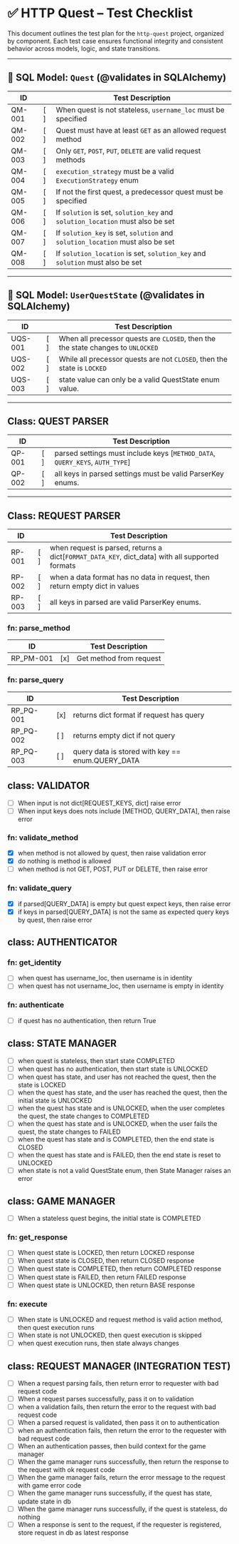 # ✅ HTTP Quest – Test Checklist

This document outlines the test plan for the `http-quest` project, organized by component. Each test case ensures functional integrity and consistent behavior across models, logic, and state transitions.

---

## 🧩 SQL Model: `Quest` (@validates in SQLAlchemy)

| ID     |  | Test Description                                                                 |
|--------|--|-----------------------------------------------------------------------------------|
| QM-001 |[ ]| When quest is not stateless, `username_loc` must be specified                    |
| QM-002 |[ ]| Quest must have at least `GET` as an allowed request method                      |
| QM-003 |[ ]| Only `GET`, `POST`, `PUT`, `DELETE` are valid request methods                    |
| QM-004 |[ ]| `execution_strategy` must be a valid `ExecutionStrategy` enum                    |
| QM-005 |[ ]| If not the first quest, a predecessor quest must be specified                    |
| QM-006 |[ ]| If `solution` is set, `solution_key` and `solution_location` must also be set    |
| QM-007 |[ ]| If `solution_key` is set, `solution` and `solution_location` must also be set    |
| QM-008 |[ ]| If `solution_location` is set, `solution_key` and `solution` must also be set    |

---

## 🧩 SQL Model: `UserQuestState` (@validates in SQLAlchemy)

| ID     |  | Test Description                                                                 |
|--------|--|-----------------------------------------------------------------------------------|
| UQS-001 |[ ]| When all precessor quests are `CLOSED`, then the the state changes to `UNLOCKED`|
| UQS-002 |[ ]| While all precessor quests are not `CLOSED`, then the state is `LOCKED`|
| UQS-003 |[ ]| state value can only be a valid QuestState enum value.|

---

## Class: QUEST PARSER

| ID     |  | Test Description                                                                 |
|--------|--|-----------------------------------------------------------------------------------|
| QP-001 |[ ]| parsed settings must include keys [`METHOD_DATA`, `QUERY_KEYS`, `AUTH_TYPE`]|
| QP-002 |[ ]| all keys in parsed settings must be valid ParserKey enums.|

---

## Class: REQUEST PARSER

| ID     |  | Test Description                                                                 |
|--------|--|-----------------------------------------------------------------------------------|
| RP-001 |[ ]| when request is parsed, returns a dict[`FORMAT_DATA_KEY`, dict_data] with all supported formats
| RP-002 |[ ]| when a data format has no data in request, then return empty dict in values
| RP-003 |[ ]| all keys in parsed are valid ParserKey enums.

### fn: parse_method
| ID     |  | Test Description                                                                 |
|--------|--|-----------------------------------------------------------------------------------|
| RP_PM-001 |[x]| Get method from request|


### fn: parse_query
| ID     |  | Test Description                                                                 |
|--------|--|-----------------------------------------------------------------------------------|
| RP_PQ-001 |[x]| returns dict format if request has query |
| RP_PQ-002 |[ ]| returns empty dict if not query |
| RP_PQ-003 |[ ]| query data is stored with key == enum.QUERY_DATA       |


## class: VALIDATOR
- [ ] When input is not dict[REQUEST_KEYS, dict] raise error
- [ ] When input keys does nots include [METHOD, QUERY_DATA], then raise error
### fn: validate_method
- [x] when method is not allowed by quest, then raise validation error
- [x] do nothing is method is allowed
- [ ] when method is not GET, POST, PUT or DELETE, then raise error
### fn: validate_query
- [x] if parsed[QUERY_DATA] is empty but quest expect keys, then raise error
- [x] if keys in parsed[QUERY_DATA] is not the same as expected query keys by quest, then raise error

## class: AUTHENTICATOR
### fn: get_identity
- [ ] when quest has username_loc, then username is in identity 
- [ ] when quest has not username_loc, then username is empty in identity

### fn: authenticate
- [ ] if quest has no authentication, then return True

## class: STATE MANAGER
- [ ] when quest is stateless, then start state COMPLETED 
- [ ] when quest has no authentication, then start state is UNLOCKED 
- [ ] when quest has state, and user has not reached the quest, then the state is LOCKED
- [ ] when the quest has state, and the user has reached the quest, then the initial state is UNLOCKED
- [ ] when the quest has state and is UNLOCKED, when the user completes the quest, the state changes to COMPLETED
- [ ] when the quest has state and is UNLOCKED, when the user fails the quest, the state changes to FAILED
- [ ] when the quest has state and is COMPLETED, then the end state is CLOSED
- [ ] when the quest has state and is FAILED, then the end state is reset to UNLOCKED
- [ ] when state is not a valid QuestState enum, then State Manager raises an error

## class: GAME MANAGER
- [ ] When a stateless quest begins, the initial state is COMPLETED

### fn: get_response
- [ ] When quest state is LOCKED, then return LOCKED response
- [ ] When quest state is CLOSED, then return CLOSED response
- [ ] When quest state is COMPLETED, then return COMPLETED response
- [ ] When quest state is FAILED, then return FAILED response
- [ ] When quest state is UNLOCKED, then return BASE response

### fn: execute
- [ ] When state is UNLOCKED and request method is valid action method, then quest execution runs
- [ ] When state is not UNLOCKED, then quest execution is skipped
- [ ] when quest execution runs, then state always changes

## class: REQUEST MANAGER (INTEGRATION TEST)
- [ ] When a request parsing fails, then return error to requester with bad request code
- [ ] When a request parses successfully, pass it on to validation
- [ ] when a validation fails, then return the error to the request with bad request code
- [ ] When a parsed request is validated, then pass it on to authentication
- [ ] when an authentication fails, then return the error to the requester with bad request code
- [ ] When an authentication passes, then build context for the game manager
- [ ] When the game manager runs successfully, then return the response to the request with ok request code
- [ ] When the game manager fails, return the error message to the request with game error code
- [ ] When the game manager runs successfully, if the quest has state, update state in db
- [ ] When the game manager runs successfully, if the quest is stateless, do nothing
- [ ] When a response is sent to the request, if the requester is registered, store request in db as latest response